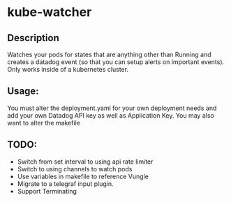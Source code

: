 # kube-watcher

## Description

Watches your pods for states that are anything other than Running and creates a datadog event (so that you can setup alerts on important events). Only works inside of a kubernetes cluster.

## Usage:

You must alter the deployment.yaml for your own deployment needs and add your own Datadog API key as well as Application Key. You may also want to alter the makefile 

## TODO:

* Switch from set interval to using api rate limiter
* Switch to using channels to watch pods
* Use variables in makefile to reference Vungle
* Migrate to a telegraf input plugin.
* Support Terminating
